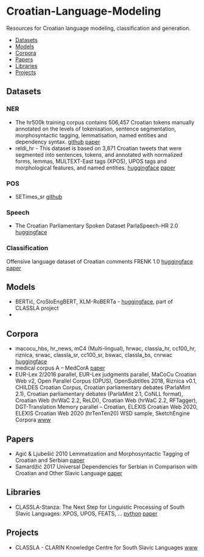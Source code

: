 # Croatian-Language-Modeling
Resources for Croatian language modeling, classification and generation.
- [Datasets](#datasets)
- [Models](#models)
- [Corpora](#corpora)
- [Papers](#papers)
- [Libraries](#libraries)
- [Projects](#projects)

## <a name='Datasets'></a>Datasets
### NER
- The hr500k training corpus contains 506,457 Croatian tokens manually annotated on the levels of tokenisation, sentence segmentation, morphosyntactic tagging, lemmatisation, named entities and dependency syntax. [github](https://github.com/reldi-data/hr500k) [paper]()
- reldi_hr - This dataset is based on 3,871 Croatian tweets that were segmented into sentences, tokens, and annotated with normalized forms, lemmas, MULTEXT-East tags (XPOS), UPOS tags and morphological features, and named entities. [huggingface](https://huggingface.co/datasets/classla/reldi_hr) [paper](https://revije.ff.uni-lj.si/slovenscina2/article/view/7007)
### POS
- SETimes_sr [github](https://github.com/reldi-data/SETimes.SRPlus)
### Speech 
- The Croatian Parliamentary Spoken Dataset ParlaSpeech-HR 2.0 [huggingface](https://huggingface.co/datasets/classla/ParlaSpeech-HR)
### Classification
Offensive language dataset of Croatian comments FRENK 1.0 [huggingface](https://huggingface.co/datasets/classla/FRENK-hate-hr) [paper](https://aclanthology.org/2022.parlaclarin-1.16)
## <a name='Models'></a>Models
- BERTić, CroSloEngBERT, XLM-RoBERTa - [huggingface](https://huggingface.co/classla), part of CLASSLA project
- 
## <a name='Corpora'></a>Corpora
- macocu_hbs, hr_news, mC4 (Multi-lingual), hrwac, classla_hr, cc100_hr, riznica, srwac, classla_sr, cc100_sr, bswac, classla_bs, cnrwac [huggingface](https://huggingface.co/datasets/classla/xlm-r-bertic-data)
- medical corpus A – MedCorA [paper](https://hrcak.srce.hr/file/356595)
- EUR-Lex 2/2016 parallel, EUR-Lex judgments parallel, MaCoCu Croatian Web v2, Open Parallel Corpus (OPUS), OpenSubtitles 2018, Riznica v0.1, CHILDES Croatian Corpus, Croatian parliamentary debates (ParlaMint 2.1), Croatian parliamentary debates (ParlaMint 2.1, CoNLL format), Croatian Web (hrWaC 2.2, ReLDI), Croatian Web (hrWaC 2.2, RFTagger), DGT-Translation Memory parallel – Croatian, ELEXIS Croatian Web 2020, ELEXIS Croatian Web 2020 (hrTenTen20) WSD sample, SketchEngine Corpora [www](https://www.sketchengine.eu/corpora-and-languages/croatian-text-corpora/)
## <a name='Papers'></a>Papers
- Agić & Ljubešić 2010 Lemmatization and Morphosyntactic Tagging of Croatian and Serbian [paper](https://aclanthology.org/W13-2408.pdf)
- Samardžić 2017 Universal Dependencies for Serbian in Comparison with Croatian and Other Slavic Language [paper](https://aclanthology.org/W17-1407)

## <a name='Libraries'></a>Libraries
- CLASSLA-Stanza: The Next Step for Linguistic Processing of South Slavic Languages: XPOS, UPOS, FEATS, ... [python](https://pypi.org/project/classla/) [paper](https://arxiv.org/pdf/2308.04255)

## <a name='Projects'></a>Projects
- CLASSLA - CLARIN Knowledge Centre for South Slavic Languages [www](https://www.clarin.si/info/k-centre/)
